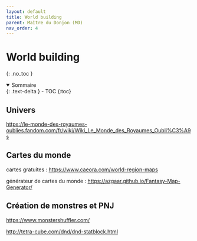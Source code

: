 ```yaml
---
layout: default
title: World building
parent: Maître du Donjon (MD)
nav_order: 4
---
```


# World building
{: .no_toc }


<details open markdown="block">
  <summary>
    Sommaire
  </summary>
  {: .text-delta }
- TOC
{:toc}
</details>

## Univers

https://le-monde-des-royaumes-oublies.fandom.com/fr/wiki/Wiki_Le_Monde_des_Royaumes_Oubli%C3%A9s

## Cartes du monde

cartes gratuites : https://www.caeora.com/world-region-maps

générateur de cartes du monde : https://azgaar.github.io/Fantasy-Map-Generator/

## Création de monstres et PNJ

https://www.monstershuffler.com/

http://tetra-cube.com/dnd/dnd-statblock.html





